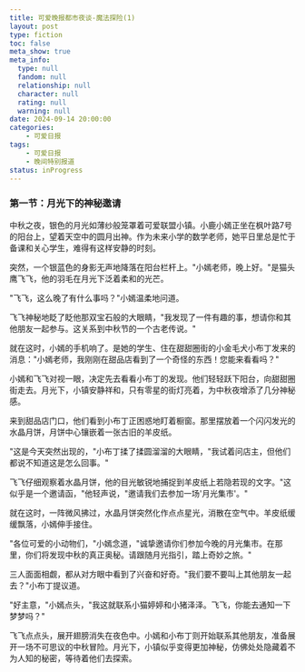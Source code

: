 ```yaml
---
title: 可爱晚报都市夜谈-魔法探险(1)
layout: post
type: fiction
toc: false
meta_show: true
meta_info:
  type: null
  fandom: null
  relationship: null
  character: null
  rating: null
  warning: null
date: 2024-09-14 20:00:00
categories:
    - 可爱日报
tags:
    - 可爱日报
    - 晚间特别报道
status: inProgress
---
```

### 第一节：月光下的神秘邀请
中秋之夜，银色的月光如薄纱般笼罩着可爱联盟小镇。小鹿小嫣正坐在枫叶路7号的阳台上，望着天空中的圆月出神。作为未来小学的数学老师，她平日里总是忙于备课和关心学生，难得有这样安静的时刻。

突然，一个银蓝色的身影无声地降落在阳台栏杆上。"小嫣老师，晚上好。"是猫头鹰飞飞，他的羽毛在月光下泛着柔和的光芒。

"飞飞，这么晚了有什么事吗？"小嫣温柔地问道。

飞飞神秘地眨了眨他那双宝石般的大眼睛，"我发现了一件有趣的事，想请你和其他朋友一起参与。这关系到中秋节的一个古老传说。"

就在这时，小嫣的手机响了。是她的学生、住在甜甜圈街的小金毛犬小布丁发来的消息："小嫣老师，我刚刚在甜品店看到了一个奇怪的东西！您能来看看吗？"

小嫣和飞飞对视一眼，决定先去看看小布丁的发现。他们轻轻跃下阳台，向甜甜圈街走去。月光下，小镇安静祥和，只有零星的街灯亮着，为中秋夜增添了几分神秘感。

来到甜品店门口，他们看到小布丁正困惑地盯着橱窗。那里摆放着一个闪闪发光的水晶月饼，月饼中心镶嵌着一张古旧的羊皮纸。

"这是今天突然出现的，"小布丁揉了揉圆溜溜的大眼睛，"我试着问店主，但他们都说不知道这是怎么回事。"

飞飞仔细观察着水晶月饼，他的目光敏锐地捕捉到羊皮纸上若隐若现的文字。"这似乎是一个邀请函，"他轻声说，"邀请我们去参加一场'月光集市'。"

就在这时，一阵微风拂过，水晶月饼突然化作点点星光，消散在空气中。羊皮纸缓缓飘落，小嫣伸手接住。

"各位可爱的小动物们，"小嫣念道，"诚挚邀请你们参加今晚的月光集市。在那里，你们将发现中秋的真正奥秘。请跟随月光指引，踏上奇妙之旅。"

三人面面相觑，都从对方眼中看到了兴奋和好奇。"我们要不要叫上其他朋友一起去？"小布丁提议道。

"好主意，"小嫣点头，"我这就联系小猫婷婷和小猪泽泽。飞飞，你能去通知一下梦梦吗？"

飞飞点点头，展开翅膀消失在夜色中。小嫣和小布丁则开始联系其他朋友，准备展开一场不可思议的中秋冒险。月光下，小镇似乎变得更加神秘，仿佛处处隐藏着不为人知的秘密，等待着他们去探索。